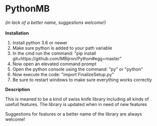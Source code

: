 <h1>PythonMB</h1>
<i>(in lack of a better name, suggestions welcome!)</i>
<br>
<br>
<b>Installation</b>
<ol>
  <li>Install python 3.6 or newer</li>
  <li>Make sure python is added to your path variable</li>
  <li>In the cmd run the command: "pip install git+https://github.com/MBijron/Python#egg=master"</li>
  <li>Now open an elevated command prompt</li>
  <li>Open the python console using the command: "py" or "python"</li>
  <li>Now execute the code: "import FinalizeSetup.py"</li>
  <li>Be sure to restart windows to make sure everything works correctly</li>
</ol>
<b>Description</b>
<p>This is meaned to be a kind of swiss knife library including all kinds of usefull features. The library is updated when in need of new features</p>
<p>Suggestions for features or a better name of the library are always welcome!</p>
